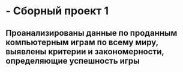 # - Сборный проект 1
## Проанализированы данные по проданным компьютерным играм по всему миру, выявлены критерии и закономерности, определяющие успешность игры

